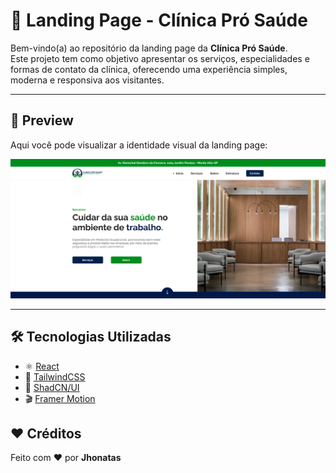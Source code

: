# 🏥 Landing Page - Clínica Pró Saúde

Bem-vindo(a) ao repositório da landing page da **Clínica Pró Saúde**.  
Este projeto tem como objetivo apresentar os serviços, especialidades e formas de contato da clínica, oferecendo uma experiência simples, moderna e responsiva aos visitantes.  

---

## 📸 Preview

Aqui você pode visualizar a identidade visual da landing page:  

<img src="./src/assets/Meta.PNG" />




---

<!-- ## ✨ Funcionalidades

- Layout moderno e totalmente **responsivo** 📱💻  
- Sessão **Sobre a Clínica**  
- Lista de **Serviços e Especialidades**  
- **Formulário de Contato** integrado (WhatsApp ou e-mail)  
- Animações suaves utilizando **Framer Motion**  

--- -->

## 🛠️ Tecnologias Utilizadas

- ⚛️ [React](https://react.dev/)  
- 🎨 [TailwindCSS](https://tailwindcss.com/)  
- 🧩 [ShadCN/UI](https://ui.shadcn.com/)  
- 🎬 [Framer Motion](https://www.framer.com/motion/)  

<!-- ---

## 📞 Contato

📍 Endereço: [Rua Exemplo, 123 - Cidade/Estado]  
📧 E-mail: [contato@clinicaprosaude.com]  
📱 WhatsApp: [(00) 90000-0000]  
🌐 Site: [www.clinicaprosaude.com](http://www.clinicaprosaude.com)  

--- -->

## ❤️ Créditos

Feito com ❤️ por **Jhonatas**  
